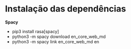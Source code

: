 # Instalação das dependências

**Spacy**
- pip3 install rasa[spacy]
- python3 -m spacy download en_core_web_md
- python3 -m spacy link en_core_web_md en